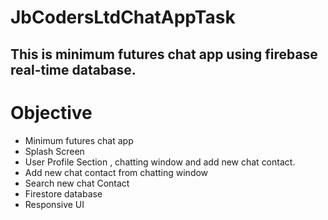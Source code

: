 # JbCodersLtdChatAppTask
## This is minimum futures chat app using firebase real-time database.

# Objective
- Minimum futures chat app
- Splash Screen 
- User Profile Section , chatting window and add new chat contact.
- Add new chat contact from chatting window
- Search new chat Contact
- Firestore database
- Responsive UI
